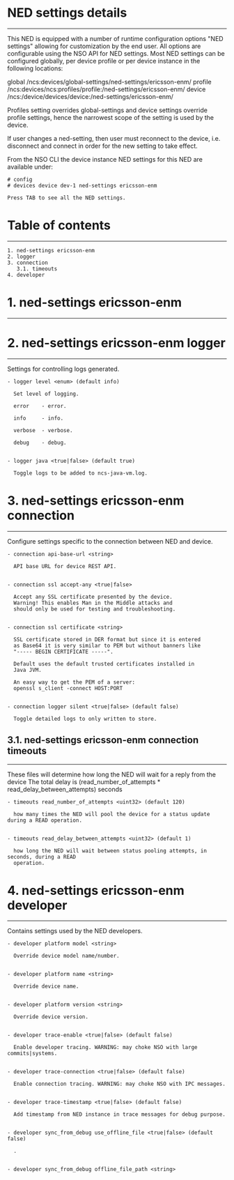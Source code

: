 # NED settings details
----------------------

  This NED is equipped with a number of runtime configuration options "NED settings" allowing for
  customization by the end user. All options are configurable using the NSO API for NED settings.
  Most NED settings can be configured globally, per device profile or per device instance in the
  following locations:

  global
    /ncs:devices/global-settings/ned-settings/ericsson-enm/
  profile
    /ncs:devices/ncs:profiles/profile:<name>/ned-settings/ericsson-enm/
  device
    /ncs:/device/devices/device:<name>/ned-settings/ericsson-enm/

  Profiles setting overrides global-settings and device settings override profile settings,
  hence the narrowest scope of the setting is used by the device.

  If user changes a ned-setting, then user must reconnect to the device, i.e.
  disconnect and connect in order for the new setting to take effect.

  From the NSO CLI the device instance NED settings for this NED are available under:

   ```
   # config
   # devices device dev-1 ned-settings ericsson-enm

   Press TAB to see all the NED settings.

   ```


# Table of contents
-------------------

  ```
  1. ned-settings ericsson-enm
  2. logger
  3. connection
     3.1. timeouts
  4. developer
  ```


# 1. ned-settings ericsson-enm
------------------------------


# 2. ned-settings ericsson-enm logger
-------------------------------------

  Settings for controlling logs generated.


    - logger level <enum> (default info)

      Set level of logging.

      error    - error.

      info     - info.

      verbose  - verbose.

      debug    - debug.


    - logger java <true|false> (default true)

      Toggle logs to be added to ncs-java-vm.log.


# 3. ned-settings ericsson-enm connection
-----------------------------------------

  Configure settings specific to the connection between NED and device.


    - connection api-base-url <string>

      API base URL for device REST API.


    - connection ssl accept-any <true|false>

      Accept any SSL certificate presented by the device.
      Warning! This enables Man in the Middle attacks and
      should only be used for testing and troubleshooting.


    - connection ssl certificate <string>

      SSL certificate stored in DER format but since it is entered
      as Base64 it is very similar to PEM but without banners like
      "----- BEGIN CERTIFICATE -----".

      Default uses the default trusted certificates installed in
      Java JVM.

      An easy way to get the PEM of a server:
      openssl s_client -connect HOST:PORT


    - connection logger silent <true|false> (default false)

      Toggle detailed logs to only written to store.


## 3.1. ned-settings ericsson-enm connection timeouts
-----------------------------------------------------

  These files will determine how long the NED will wait for a reply from the device
  The total delay is (read_number_of_attempts * read_delay_between_attempts) seconds


    - timeouts read_number_of_attempts <uint32> (default 120)

      how many times the NED will pool the device for a status update during a READ operation.


    - timeouts read_delay_between_attempts <uint32> (default 1)

      how long the NED will wait between status pooling attempts, in seconds, during a READ
      operation.


# 4. ned-settings ericsson-enm developer
----------------------------------------

  Contains settings used by the NED developers.


    - developer platform model <string>

      Override device model name/number.


    - developer platform name <string>

      Override device name.


    - developer platform version <string>

      Override device version.


    - developer trace-enable <true|false> (default false)

      Enable developer tracing. WARNING: may choke NSO with large commits|systems.


    - developer trace-connection <true|false> (default false)

      Enable connection tracing. WARNING: may choke NSO with IPC messages.


    - developer trace-timestamp <true|false> (default false)

      Add timestamp from NED instance in trace messages for debug purpose.


    - developer sync_from_debug use_offline_file <true|false> (default false)

      .


    - developer sync_from_debug offline_file_path <string>


